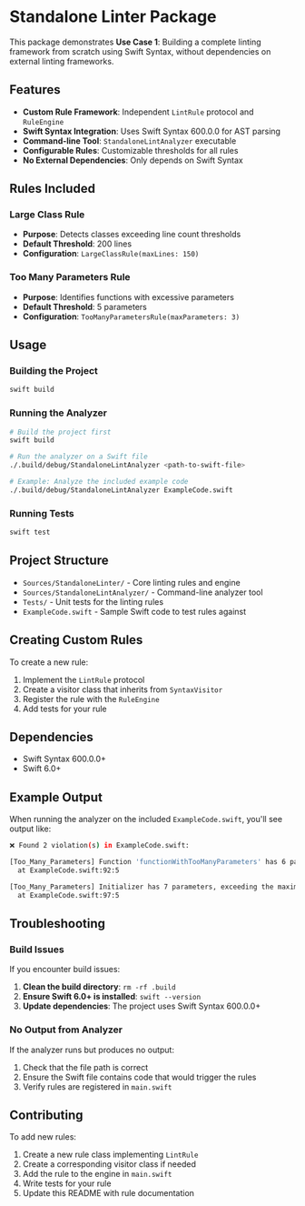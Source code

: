# Standalone Linter Package

This package demonstrates **Use Case 1**: Building a complete linting framework from scratch using Swift Syntax, without dependencies on external linting frameworks.

## Features

- **Custom Rule Framework**: Independent `LintRule` protocol and `RuleEngine`
- **Swift Syntax Integration**: Uses Swift Syntax 600.0.0 for AST parsing  
- **Command-line Tool**: `StandaloneLintAnalyzer` executable
- **Configurable Rules**: Customizable thresholds for all rules
- **No External Dependencies**: Only depends on Swift Syntax

## Rules Included

### Large Class Rule

- **Purpose**: Detects classes exceeding line count thresholds
- **Default Threshold**: 200 lines
- **Configuration**: `LargeClassRule(maxLines: 150)`

### Too Many Parameters Rule

- **Purpose**: Identifies functions with excessive parameters
- **Default Threshold**: 5 parameters
- **Configuration**: `TooManyParametersRule(maxParameters: 3)`

## Usage

### Building the Project

```bash
swift build
```

### Running the Analyzer

```bash
# Build the project first
swift build

# Run the analyzer on a Swift file
./.build/debug/StandaloneLintAnalyzer <path-to-swift-file>

# Example: Analyze the included example code
./.build/debug/StandaloneLintAnalyzer ExampleCode.swift
```

### Running Tests

```bash
swift test
```

## Project Structure

- `Sources/StandaloneLinter/` - Core linting rules and engine
- `Sources/StandaloneLintAnalyzer/` - Command-line analyzer tool
- `Tests/` - Unit tests for the linting rules
- `ExampleCode.swift` - Sample Swift code to test rules against

## Creating Custom Rules

To create a new rule:

1. Implement the `LintRule` protocol
2. Create a visitor class that inherits from `SyntaxVisitor`
3. Register the rule with the `RuleEngine`
4. Add tests for your rule

## Dependencies

- Swift Syntax 600.0.0+
- Swift 6.0+

## Example Output

When running the analyzer on the included `ExampleCode.swift`, you'll see output like:

```bash
❌ Found 2 violation(s) in ExampleCode.swift:

[Too_Many_Parameters] Function 'functionWithTooManyParameters' has 6 parameters, exceeding the maximum of 5
  at ExampleCode.swift:92:5

[Too_Many_Parameters] Initializer has 7 parameters, exceeding the maximum of 5
  at ExampleCode.swift:97:5
```

## Troubleshooting

### Build Issues

If you encounter build issues:

1. **Clean the build directory**: `rm -rf .build`
2. **Ensure Swift 6.0+ is installed**: `swift --version`
3. **Update dependencies**: The project uses Swift Syntax 600.0.0+

### No Output from Analyzer

If the analyzer runs but produces no output:

1. Check that the file path is correct
2. Ensure the Swift file contains code that would trigger the rules
3. Verify rules are registered in `main.swift`

## Contributing

To add new rules:

1. Create a new rule class implementing `LintRule`
2. Create a corresponding visitor class if needed
3. Add the rule to the engine in `main.swift`
4. Write tests for your rule
5. Update this README with rule documentation
